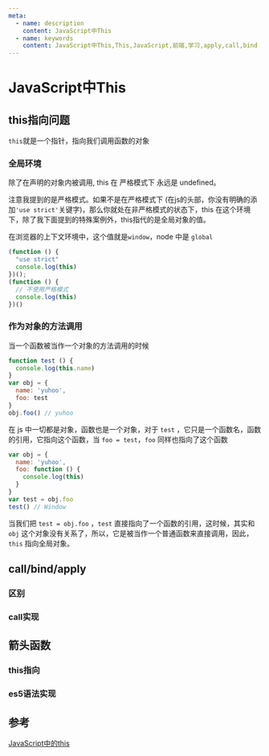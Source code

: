```yaml
---
meta:
  - name: description
    content: JavaScript中This
  - name: keywords
    content: JavaScript中This,This,JavaScript,前端,学习,apply,call,bind
---
```

# JavaScript中This

## this指向问题

`this`就是一个指针，指向我们调用函数的对象

### 全局环境

除了在声明的对象内被调用, this 在 严格模式下 永远是 undefined。

注意我提到的是严格模式。如果不是在严格模式下 (在js的头部，你没有明确的添加`'use strict'`关键字)，那么你就处在非严格模式的状态下，this 在这个环境下，除了我下面提到的特殊案例外，this指代的是全局对象的值。

在浏览器的上下文环境中，这个值就是`window`，node 中是 `global`

```js
(function () {
  "use strict"
  console.log(this)
})();
(function () {
  // 不使用严格模式
  console.log(this)
})()
```

### 作为对象的方法调用

当一个函数被当作一个对象的方法调用的时候

```js
function test () {
  console.log(this.name)
}
var obj = {
  name: 'yuhoo',
  foo: test
}
obj.foo() // yuhoo
```

在 js 中一切都是对象，函数也是一个对象，对于 `test` ，它只是一个函数名，函数的引用，它指向这个函数，当 `foo = test`，`foo` 同样也指向了这个函数

```js
var obj = {
  name: 'yuhoo',
  foo: function () {
    console.log(this)
  }
}
var test = obj.foo
test() // Window
```

当我们把 `test = obj.foo` ，`test` 直接指向了一个函数的引用，这时候，其实和 `obj` 这个对象没有关系了，所以，它是被当作一个普通函数来直接调用，因此，`this` 指向全局对象。

## call/bind/apply

### 区别

### call实现










## 箭头函数

### this指向

### es5语法实现




## 参考

[JavaScript中的this](https://juejin.im/entry/5b8e6666518825430367172b)